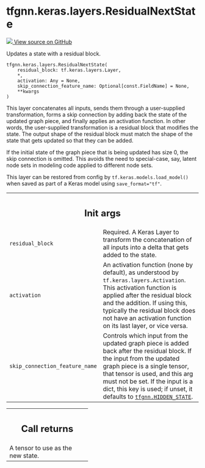 # tfgnn.keras.layers.ResidualNextState

<!-- Insert buttons and diff -->

<a target="_blank" href="https://github.com/tensorflow/gnn/tree/master/tensorflow_gnn/keras/layers/next_state.py#L148-L257">
<img src="https://www.tensorflow.org/images/GitHub-Mark-32px.png" /> View source
on GitHub </a>

Updates a state with a residual block.

<pre class="devsite-click-to-copy prettyprint lang-py tfo-signature-link">
<code>tfgnn.keras.layers.ResidualNextState(
    residual_block: tf.keras.layers.Layer,
    *,
    activation: Any = None,
    skip_connection_feature_name: Optional[const.FieldName] = None,
    **kwargs
)
</code></pre>

<!-- Placeholder for "Used in" -->

This layer concatenates all inputs, sends them through a user-supplied
transformation, forms a skip connection by adding back the state of the updated
graph piece, and finally applies an activation function. In other words, the
user-supplied transformation is a residual block that modifies the state. The
output shape of the residual block must match the shape of the state that gets
updated so that they can be added.

If the initial state of the graph piece that is being updated has size 0, the
skip connection is omitted. This avoids the need to special-case, say, latent
node sets in modeling code applied to different node sets.

This layer can be restored from config by `tf.keras.models.load_model()` when
saved as part of a Keras model using `save_format="tf"`.

<!-- Tabular view -->
 <table class="responsive fixed orange">
<colgroup><col width="214px"><col></colgroup>
<tr><th colspan="2"><h2 class="add-link">Init args</h2></th></tr>

<tr>
<td>
<code>residual_block</code><a id="residual_block"></a>
</td>
<td>
Required. A Keras Layer to transform the concatenation
of all inputs into a delta that gets added to the state.
</td>
</tr><tr>
<td>
<code>activation</code><a id="activation"></a>
</td>
<td>
An activation function (none by default), as understood by
<code>tf.keras.layers.Activation</code>. This activation function is applied after
the residual block and the addition. If using this, typically the
residual block does not have an activation function on its last layer,
or vice versa.
</td>
</tr><tr>
<td>
<code>skip_connection_feature_name</code><a id="skip_connection_feature_name"></a>
</td>
<td>
Controls which input from the updated graph
piece is added back after the residual block. If the input from the
updated graph piece is a single tensor, that tensor is used, and this arg
must not be set. If the input is a dict, this key is used; if unset, it
defaults to <a href="../../../tfgnn.md#HIDDEN_STATE"><code>tfgnn.HIDDEN_STATE</code></a>.
</td>
</tr>
</table>

<!-- Tabular view -->
 <table class="responsive fixed orange">
<colgroup><col width="214px"><col></colgroup>
<tr><th colspan="2"><h2 class="add-link">Call returns</h2></th></tr>
<tr class="alt">
<td colspan="2">
A tensor to use as the new state.
</td>
</tr>

</table>
